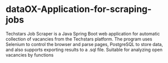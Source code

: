 # dataOX-Application-for-scraping-jobs
Techstars Job Scraper is a Java Spring Boot web application for automatic collection of vacancies from the Techstars platform. The program uses Selenium to control the browser and parse pages, PostgreSQL to store data, and also supports exporting results to a .sql file. Suitable for analyzing open vacancies by functions
